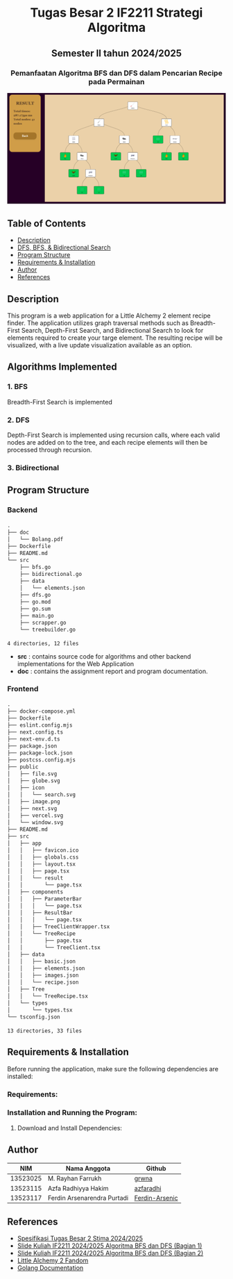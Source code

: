 # <h1 align="center">Tugas Besar 2 IF2211 Strategi Algoritma</h1>
<h2 align="center">Semester II tahun 2024/2025</h2>
<h3 align="center">Pemanfaatan Algoritma BFS dan DFS dalam Pencarian Recipe pada Permainan</h3>

<p align="center">
  <img src="doc/main.png" alt="Main" width="700">
</p>

## Table of Contents
- [Description](#description)
- [DFS, BFS, & Bidirectional Search](#algorithms-implemented)
- [Program Structure](#program-structure)
- [Requirements & Installation](#requirements--installation)
- [Author](#author)
- [References](#references)

## Description
This program is a web application for a Little Alchemy 2 element recipe finder. The application utilizes graph traversal methods such as Breadth-First Search, Depth-First Search, and Bidirectional Search to look for elements required to create your targe element. The resulting recipe will be visualized, with a live update visualization available as an option. 

## Algorithms Implemented
### 1. BFS
Breadth-First Search is implemented

### 2. DFS
Depth-First Search is implemented using recursion calls, where each valid nodes are added on to the tree, and each recipe elements will then be processed through recursion.

### 3. Bidirectional

## Program Structure
### Backend
```
.
├── doc
│   └── Bolang.pdf
├── Dockerfile
├── README.md
└── src
    ├── bfs.go
    ├── bidirectional.go
    ├── data
    │   └── elements.json
    ├── dfs.go
    ├── go.mod
    ├── go.sum
    ├── main.go
    ├── scrapper.go
    └── treebuilder.go

4 directories, 12 files
```
- **src** : contains source code for algorithms and other backend implementations for the Web Application
- **doc** : contains the assignment report and program documentation.

### Frontend
```
.
├── docker-compose.yml
├── Dockerfile
├── eslint.config.mjs
├── next.config.ts
├── next-env.d.ts
├── package.json
├── package-lock.json
├── postcss.config.mjs
├── public
│   ├── file.svg
│   ├── globe.svg
│   ├── icon
│   │   └── search.svg
│   ├── image.png
│   ├── next.svg
│   ├── vercel.svg
│   └── window.svg
├── README.md
├── src
│   ├── app
│   │   ├── favicon.ico
│   │   ├── globals.css
│   │   ├── layout.tsx
│   │   ├── page.tsx
│   │   └── result
│   │       └── page.tsx
│   ├── components
│   │   ├── ParameterBar
│   │   │   └── page.tsx
│   │   ├── ResultBar
│   │   │   └── page.tsx
│   │   ├── TreeClientWrapper.tsx
│   │   └── TreeRecipe
│   │       ├── page.tsx
│   │       └── TreeClient.tsx
│   ├── data
│   │   ├── basic.json
│   │   ├── elements.json
│   │   ├── images.json
│   │   └── recipe.json
│   ├── Tree
│   │   └── TreeRecipe.tsx
│   └── types
│       └── types.tsx
└── tsconfig.json

13 directories, 33 files
```


## Requirements & Installation
Before running the application, make sure the following dependencies are installed:
### Requirements:
### Installation and Running the Program:
1. Download and Install Dependencies:

## Author
| **NIM**  | **Nama Anggota**               | **Github** |
| -------- | ------------------------------ | ---------- |
| 13523025 | M. Rayhan Farrukh              | [grwna](https://github.com/grwna) |
| 13523115 | Azfa Radhiyya Hakim            | [azfaradhi](https://github.com/azfaradhi) | 
| 13523117 | Ferdin Arsenarendra Purtadi    | [Ferdin-Arsenic](https://github.com/Ferdin-Arsenic) |

## References
- [Spesifikasi Tugas Besar 2 Stima 2024/2025](https://docs.google.com/document/d/1aQB5USxfUCBfHmYjKl2wV5WdMBzDEyojE5yxvBO3pvc/edit?tab=t.0)
- [Slide Kuliah IF2211 2024/2025 Algoritma BFS dan DFS (Bagian 1)](https://informatika.stei.itb.ac.id/~rinaldi.munir/Stmik/2024-2025/13-BFS-DFS-(2025)-Bagian1.pdf)
- [Slide Kuliah IF2211 2024/2025 Algoritma BFS dan DFS (Bagian 2)](https://informatika.stei.itb.ac.id/~rinaldi.munir/Stmik/2024-2025/14-BFS-DFS-(2025)-Bagian2.pdf)
- [Little Alchemy 2 Fandom](https://little-alchemy.fandom.com/wiki/Elements_(Little_Alchemy_2))
- [Golang Documentation](https://go.dev/doc/)